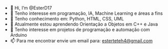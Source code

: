 - 👋 Hi, I’m @EsterD17
- 👀 Tenho interesse em programação, IA, Machine Learning e áreas a fins
- 📝 Tenho conhecimento em: Python, HTML, CSS, UML
- 🌱 Atualmente estou aprendendo Orientação a Objetos em C++ e Java
- 💞️ Tenho interesse em projetos de programação e automação com Arduino 
- 📫 Para me encontrar envie um email para: esterteteh4@gmail.com

<!---
EsterD17/EsterD17 is a ✨ special ✨ repository because its `README.md` (this file) appears on your GitHub profile.
You can click the Preview link to take a look at your changes.
--->
